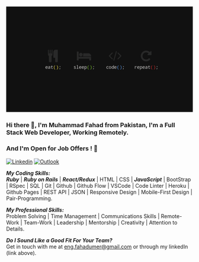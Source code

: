 ![Screenshot](./images/background.jpg)

### Hi there 👋, I'm Muhammad Fahad from Pakistan, I'm a Full Stack Web Developer, Working Remotely. 
### And I'm Open for Job Offers ! :tada:
 
[![Linkedin](https://img.shields.io/badge/-LinkedIn-blue?style=flat&logo=Linkedin&logoColor=white)](https://www.linkedin.com/in/muhammad-fahad-umer/)
[![Outlook](https://img.shields.io/badge/-Email-c14438?style=flat&logo=Gmail&logoColor=white)](mailto:eng.fahadumer@gmail.com)


***My Coding Skills:***<br>
***Ruby*** | ***Ruby on Rails*** | ***React/Redux*** | HTML | CSS | ***JavaScript*** | BootStrap | RSpec | SQL | Git | Github | Github Flow | VSCode | Code Linter | Heroku | Github Pages | REST API | JSON | Responsive Design | Mobile-First Design | Pair-Programming.

***My Professional Skills:***<br>
Problem Solving | Time Management | Communications Skills | Remote-Work | Team-Work | Leadership | Mentorship | Creativity | Attention to Details.

***Do I Sound Like a Good Fit For Your Team?***
<br>
Get in touch with me at eng.fahadumer@gmail.com or through my linkedIn (link above).

<!--
**MFahadUmer/MFahadUmer** is a ✨ _special_ ✨ repository because its `README.md` (this file) appears on your GitHub profile.

Here are some ideas to get you started:

- 🔭 I’m currently working on ...
- 🌱 I’m currently learning ...
- 👯 I’m looking to collaborate on ...
- 🤔 I’m looking for help with ...
- 💬 Ask me about ...
- 📫 How to reach me: ...
- 😄 Pronouns: ...
- ⚡ Fun fact: ...
-->
